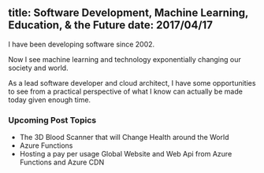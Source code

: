 title: Software Development, Machine Learning, Education, & the Future
date: 2017/04/17
---

I have been developing software since 2002. 

Now I see machine learning and technology exponentially changing our society and world.

As a lead software developer and cloud architect, I have some opportunities to see from a practical perspective of what I know can actually be made today given enough time.

### Upcoming Post Topics

- The 3D Blood Scanner that will Change Health around the World
- Azure Functions
- Hosting a pay per usage Global Website and Web Api from Azure Functions and Azure CDN


